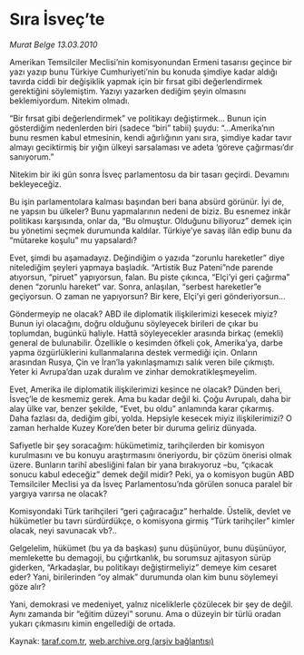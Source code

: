 # Sıra İsveç’te

*Murat Belge 13.03.2010*

<div class="yazi"><p>Amerikan Temsilciler Meclisi’nin komisyonundan Ermeni tasarısı geçince bir yazı yazıp bunu Türkiye Cumhuriyeti’nin bu konuda şimdiye kadar aldığı tavırda ciddi bir değişiklik yapmak için bir fırsat gibi değerlendirmek gerektiğini söylemiştim. Yazıyı yazarken dediğim şeyin olmasını beklemiyordum. Nitekim olmadı.</p>
<p>“Bir fırsat gibi değerlendirmek” ve politikayı değiştirmek... Bunun için gösterdiğim nedenlerden biri (sadece “biri” tabii) şuydu: “...Amerika’nın bunu resmen kabul etmesinin, kendi ağırlığının yanı sıra, şimdiye kadar tavır almayı geciktirmiş bir yığın ülkeyi sarsalaması ve adeta ‘göreve çağırması’dır sanıyorum.”</p>
<p>Nitekim bir iki gün sonra İsveç parlamentosu da bir tasarı geçirdi. Devamını bekleyeceğiz.</p>
<p>Bu işin parlamentolara kalması başından beri bana absürd görünür. İyi de, ne yapsın bu ülkeler? Bunu yapmalarının nedeni de biziz. Bu esnemez inkâr politikası karşısında, onlar da, “Bu olmuştur. Olduğunu biliyoruz” demek için bu yönetimi seçmek durumunda kaldılar. Türkiye’ye savaş ilân edip bunu da “mütareke koşulu” mu yapsalardı?</p>
<p>Evet, şimdi bu aşamadayız. Değindiğim o yazıda “zorunlu hareketler” diye nitelediğim şeyleri yapmaya başladık. “Artistik Buz Pateni”nde parende atıyorsun, “piruet” yapıyorsun, falan. Bu piste çıkınca, “Elçi’yi geri çağırma” denen “zorunlu hareket“ var. Sonra, anlaşılan, “serbest hareketler”e geçiyorsun. O zaman ne yapıyorsun? Bir kere, Elçi’yi geri gönderiyorsun...</p>
<p>Göndermeyip ne olacak? ABD ile diplomatik ilişkilerimizi kesecek miyiz? Bunun iyi olacağını, doğru olduğunu söyleyecek birileri de çıkar bu toplumdan, bugünkü haliyle. Hattâ söyleyecekler arasında birkaç (emekli) general de bulunabilir. Özellikle o kesimden öfkeli çok, Amerika’ya, darbe yapma özgürlüklerini kullanmalarına destek vermediği için. Onların arasından Rusya, Çin ve İran’la yakınlaşmamızı salık veren bile çıkmıştı. Yeter ki Avrupa’dan uzak duralım ve zinhar demokratikleşmeyelim.</p>
<p>Evet, Amerika ile diplomatik ilişkilerimizi kesince ne olacak? Dünden beri, İsveç’le de kesmemiz gerek. Ama bu kadar değil ki. Çoğu Avrupalı, daha bir alay ülke var, benzer şekilde, “Evet, bu oldu” anlamında karar çıkarmış. Daha fazlası da, dediğim gibi, yolda. Hepsiyle kesecek miyiz ilişkilerimizi? O zaman herhalde Kuzey Kore’den beter bir duruma geliriz dünyada.</p>
<p>Safiyetle bir şey soracağım: hükümetimiz, tarihçilerden bir komisyon kurulmasını ve bu konuyu araştırmasını öneriyordu, bir çözüm önerisi olmak üzere. Bunların tarihî abesliğini falan bir yana bırakıyoruz –bu, “çıkacak sonucu kabul edeceğiz” demek değil midir? Peki, ya o komisyon bugün ABD Temsilciler Meclisi ya da İsveç Parlamentosu’nda görülen sonuca paralel bir yargıya varırsa ne olacak?</p>
<p>Komisyondaki Türk tarihçileri “geri çağıracağız” herhalde. Üstelik, devlet ve hükümetler bu tavrı sürdürdükçe, o komisyona girmiş “Türk tarihçiler” kimler olacak, neyi savunacak vb?..</p>
<p>Gelgelelim, hükümet (bu ya da başkası) şunu düşünüyor, bunu düşünüyor, memlekette bu demagoji, bu çığırtkanlık, bu sorumsuz ajitasyon sürüp giderken, “Arkadaşlar, bu politikayı değiştirmeliyiz” demeye kim cesaret eder? Yani, birilerinden “oy almak” durumunda olan kim bunu söylemeyi göze alır?</p>
<p>Yani, demokrasi ve medeniyet, yalnız niceliklerle çözülecek bir şey de değil. Aynı zamanda bir “eğitim düzeyi” sorunu. Ama o düzeyin bir türlü oradan yukarı çıkmasını kimin engellediği de ortada.</p>
</div>

Kaynak: [taraf.com.tr](http://www.taraf.com.tr:80/makale/10429.htm), [web.archive.org (arşiv bağlantısı)](http://web.archive.org/web/20100317190740/http://www.taraf.com.tr:80/makale/10429.htm)
